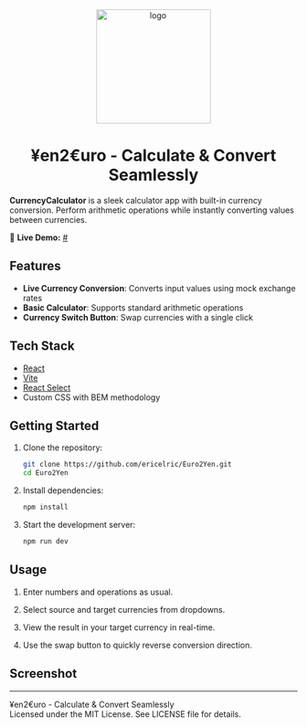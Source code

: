 <div align="center" dir="auto">
   <a href="#" rel="nofollow"><img width="200" alt="logo" src="https://github.com/user-attachments/assets/df932b7e-a791-412b-9bd0-7e35a1bf698f"></a><br>
</div>

<h1 align="center">¥en2€uro - Calculate & Convert Seamlessly</h1>

**CurrencyCalculator** is a sleek calculator app with built-in currency conversion. Perform arithmetic operations while instantly converting values between currencies.

🚀 **Live Demo:** [#](#)

## **Features**

- **Live Currency Conversion**: Converts input values using mock exchange rates
- **Basic Calculator**: Supports standard arithmetic operations
- **Currency Switch Button**: Swap currencies with a single click

## **Tech Stack**

- [React](https://react.dev/)
- [Vite](https://vitejs.dev/)
- [React Select](https://react-select.com/)
- Custom CSS with BEM methodology

## **Getting Started**

1. Clone the repository:

   ```sh
   git clone https://github.com/ericelric/Euro2Yen.git
   cd Euro2Yen
   ```

2. Install dependencies:

   ```sh
   npm install
   ```

3. Start the development server:

   ```sh
   npm run dev
   ```

## Usage

1. Enter numbers and operations as usual.

2. Select source and target currencies from dropdowns.

3. View the result in your target currency in real-time.

4. Use the swap button to quickly reverse conversion direction.

## **Screenshot**


---

¥en2€uro - Calculate & Convert Seamlessly<br>
Licensed under the MIT License. See LICENSE file for details.
